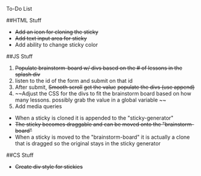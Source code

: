 To-Do List

##HTML Stuff
- ~~Add an icon for cloning the sticky~~
- ~~Add text input area for sticky~~
- Add ability to change sticky color

##JS Stuff
1. ~~Populate brainstorm-board w/ divs based on the # of lessons in the splash div~~
2. listen to the id of the form and submit on that id 
3. After submit,
~~Smooth scroll~~
~~get the value~~
~~populate the divs (use append)~~
4. ~~Adjust the CSS for the divs to fit the brainstorm board based on how many lessons. possibly grab the value in a global variable ~~
5. Add media queries

- When a sticky is cloned it is appended to the "sticky-generator"
- ~~The sticky becomes draggable and can be moved onto the "brainstorm-board"~~
- When a sticky is moved to the "brainstorm-board" it is actually a clone that is dragged so the original stays in the sticky generator 

##CS Stuff
- ~~Create div style for stickies~~
